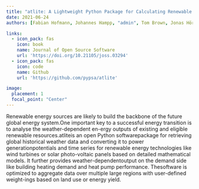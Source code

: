 ```yaml
---
title: "atlite: A Lightweight Python Package for Calculating Renewable Power Potentials and Time Series"
date: 2021-06-24
authors: [Fabian Hofmann, Johannes Hampp, "admin", Tom Brown, Jonas Hörsch]

links:
  - icon_pack: fas
    icon: book
    name: Journal of Open Source Software
    url: 'https://doi.org/10.21105/joss.03294'
  - icon_pack: fas
    icon: code
    name: Github
    url: 'https://github.com/pypsa/atlite'

image:
  placement: 1
  focal_point: "Center"
---
```


Renewable energy sources are likely to build the backbone of the future global energy system.One important key to a successful energy transition is to analyse the weather-dependent en-ergy outputs of existing and eligible renewable resources.atliteis an open Python softwarepackage for retrieving global historical weather data and converting it to power generationpotentials and time series for renewable energy technologies like wind turbines or solar photo-voltaic panels based on detailed mathematical models. It further provides weather-dependentoutput on the demand side like building heating demand and heat pump performance. Thesoftware is optimized to aggregate data over multiple large regions with user-defined weight-ings based on land use or energy yield.